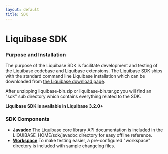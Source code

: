 ```yaml
---
layout: default
title: SDK
---
```


# Liquibase SDK

### Purpose and Installation

The purpose of the Liquibase SDK is facilitate development and testing of the Liquibase codebase and Liquibase extensions.
The Liquibase SDK ships with the standard command line Liquibase installation which can be downloaded from [the Liquibase download page](http://download.liquibase.org).

After unzipping liquibase-bin.zip or liquibase-bin.tar.gz you will find an "sdk" sub directory which contains everything related to the SDK.

__Liquibase SDK is available in Liquibase 3.2.0+__

### SDK Components

* [__Javadoc__](/javadoc) The Liquibase core library API documentation is included in the LIQUIBASE_HOME/sdk/javadoc directory for easy offline reference.
* [__Workspace__](workspace.md) To make testing easier, a pre-configured "workspace" directory is included with sample changelog files.
